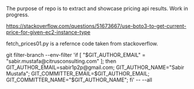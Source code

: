 The purpose of repo is to extract and showcase pricing api results.
Work in progress.

https://stackoverflow.com/questions/51673667/use-boto3-to-get-current-price-for-given-ec2-instance-type

fetch_prices01.py is a refernce code taken from stackoverflow.

git filter-branch --env-filter 'if [ "$GIT_AUTHOR_EMAIL" = "sabir.mustafa@citrusconsulting.com" ]; then
     GIT_AUTHOR_EMAIL=sabir1p2p@gmail.com;
     GIT_AUTHOR_NAME="Sabir Mustafa";
     GIT_COMMITTER_EMAIL=$GIT_AUTHOR_EMAIL;
     GIT_COMMITTER_NAME="$GIT_AUTHOR_NAME"; fi' -- --all